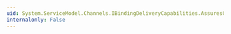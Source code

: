 ```yaml
---
uid: System.ServiceModel.Channels.IBindingDeliveryCapabilities.AssuresOrderedDelivery
internalonly: False
---
```

